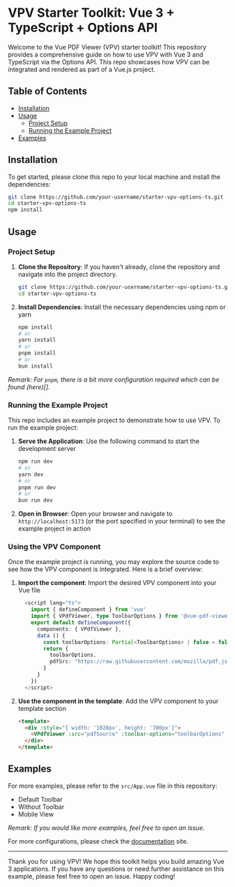 # VPV Starter Toolkit: Vue 3 + TypeScript + Options API

Welcome to the Vue PDF Viewer (VPV) starter toolkit! This repository provides a comprehensive guide on how to use VPV with Vue 3 and TypeScript via the Options API. This repo showcases how VPV can be integrated and rendered as part of a Vue.js project.

## Table of Contents
- [Installation](#installation)
- [Usage](#usage)
  - [Project Setup](#project-setup)
  - [Running the Example Project](#running-the-example-project)
- [Examples](#examples)

## Installation

To get started, please clone this repo to your local machine and install the dependencies:

```bash
git clone https://github.com/your-username/starter-vpv-options-ts.git
cd starter-vpv-options-ts
npm install
```

## Usage

### Project Setup

1. **Clone the Repository**: If you haven't already, clone the repository and navigate into the project directory.

    ```bash
    git clone https://github.com/your-username/starter-vpv-options-ts.git
    cd starter-vpv-options-ts
    ```

2. **Install Dependencies**: Install the necessary dependencies using npm or yarn

    ```bash
    npm install
    # or
    yarn install
    # or
    pnpm install
    # or
    bun install
    ```

_Remark: For `pnpm`, there is a bit more configuration required which can be found (here)[]._

### Running the Example Project

This repo includes an example project to demonstrate how to use VPV. To run the example project:

1. **Serve the Application**: Use the following command to start the development server

    ```bash
    npm run dev
    # or
    yarn dev
    # or
    pnpm run dev
    # or
    bun run dev
    ```

2. **Open in Browser**: Open your browser and navigate to `http://localhost:5173` (or the port specified in your terminal) to see the example project in action

### Using the VPV Component

Once the example project is running, you may explore the source code to see how the VPV component is integrated. Here is a brief overview:

1. **Import the component**: Import the desired VPV component into your Vue file

    ```typescript
      <script lang="ts">
        import { defineComponent } from 'vue'
        import { VPdfViewer, type ToolbarOptions } from '@vue-pdf-viewer/viewer';
        export default defineComponent({
          components: { VPdfViewer },
          data () {
            const toolbarOptions: Partial<ToolbarOptions> | false = false
            return {
              toolbarOptions,
              pdfSrc: "https://raw.githubusercontent.com/mozilla/pdf.js/ba2edeae/web/compressed.tracemonkey-pldi-09.pdf"
            }
          }
        })
      </script>
    ```

2. **Use the component in the template**: Add the VPV component to your template section

    ```html
    <template>
      <div :style="{ width: '1028px', height: '700px'}">
        <VPdfViewer :src="pdfSource" :toolbar-options="toolbarOptions" />
      </div>
    </template>
    ```

## Examples

For more examples, please refer to the `src/App.vue` file in this repository:
 - Default Toolbar
 - Without Toolbar
 - Mobile View

_Remark: If you would like more examples, feel free to open an issue._

For more configurations, please check the [documentation](https://docs.vue-pdf-viewer.dev) site.

---

Thank you for using VPV! We hope this toolkit helps you build amazing Vue 3 applications. If you have any questions or need further assistance on this example, please feel free to open an issue. Happy coding!
